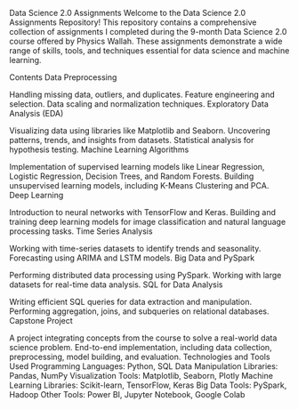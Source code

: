 Data Science 2.0 Assignments
Welcome to the Data Science 2.0 Assignments Repository! This repository contains a comprehensive collection of assignments I completed during the 9-month Data Science 2.0 course offered by Physics Wallah. These assignments demonstrate a wide range of skills, tools, and techniques essential for data science and machine learning.

Contents
Data Preprocessing

Handling missing data, outliers, and duplicates.
Feature engineering and selection.
Data scaling and normalization techniques.
Exploratory Data Analysis (EDA)

Visualizing data using libraries like Matplotlib and Seaborn.
Uncovering patterns, trends, and insights from datasets.
Statistical analysis for hypothesis testing.
Machine Learning Algorithms

Implementation of supervised learning models like Linear Regression, Logistic Regression, Decision Trees, and Random Forests.
Building unsupervised learning models, including K-Means Clustering and PCA.
Deep Learning

Introduction to neural networks with TensorFlow and Keras.
Building and training deep learning models for image classification and natural language processing tasks.
Time Series Analysis

Working with time-series datasets to identify trends and seasonality.
Forecasting using ARIMA and LSTM models.
Big Data and PySpark

Performing distributed data processing using PySpark.
Working with large datasets for real-time data analysis.
SQL for Data Analysis

Writing efficient SQL queries for data extraction and manipulation.
Performing aggregation, joins, and subqueries on relational databases.
Capstone Project

A project integrating concepts from the course to solve a real-world data science problem.
End-to-end implementation, including data collection, preprocessing, model building, and evaluation.
Technologies and Tools Used
Programming Languages: Python, SQL
Data Manipulation Libraries: Pandas, NumPy
Visualization Tools: Matplotlib, Seaborn, Plotly
Machine Learning Libraries: Scikit-learn, TensorFlow, Keras
Big Data Tools: PySpark, Hadoop
Other Tools: Power BI, Jupyter Notebook, Google Colab

